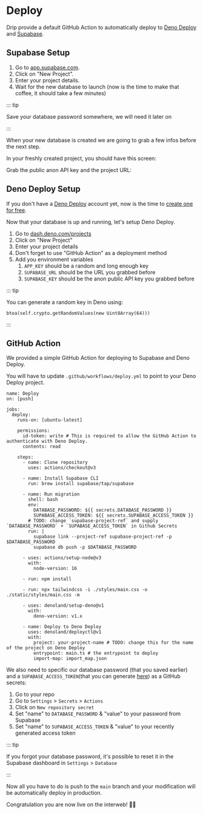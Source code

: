 # Deploy

Drip provide a default GitHub Action to automatically deploy to
[Deno Deploy](https://deno.com/deploy) and [Supabase](https://supabase.com/).

## Supabase Setup

1. Go to [app.supabase.com](https://app.supabase.com).
2. Click on "New Project".
3. Enter your project details.
4. Wait for the new database to launch (now is the time to make that coffee, it
   should take a few minutes)

::: tip

Save your database password somewhere, we will need it later on

:::

When your new database is created we are going to grab a few infos before the
next step.

In your freshly created project, you should have this screen:

Grab the public anon API key and the project URL:

## Deno Deploy Setup

If you don't have a [Deno Deploy](https://deno.com/deploy) account yet, now is
the time to [create one for free](https://deno.com/deploy).

Now that your database is up and running, let's setup Deno Deploy.

1. Go to [dash.deno.com/projects](https://dash.deno.com/projects)
2. Click on "New Project"
3. Enter your project details
4. Don't forget to use "GitHub Action" as a deployment method
5. Add you environment variables
   1. `APP_KEY` should be a random and long enough key
   2. `SUPABASE_URL` should be the URL you grabbed before
   3. `SUPABASE_KEY` should be the anon public API key you grabbed before

::: tip

You can generate a random key in Deno using:

`btoa(self.crypto.getRandomValues(new Uint8Array(64)))`

:::

## GitHub Action

We provided a simple GitHub Action for deploying to Supabase and Deno Deploy.

You will have to update `.github/workflows/deploy.yml` to point to your Deno
Deploy project.

```yaml{35}
name: Deploy
on: [push]

jobs:
  deploy:
    runs-on: [ubuntu-latest]

    permissions:
      id-token: write # This is required to allow the GitHub Action to authenticate with Deno Deploy.
      contents: read

    steps:
      - name: Clone repository
        uses: actions/checkout@v3

      - name: Install Supabase CLI
        run: brew install supabase/tap/supabase

      - name: Run migration
        shell: bash
        env:
          DATABASE_PASSWORD: ${{ secrets.DATABASE_PASSWORD }}
          SUPABASE_ACCESS_TOKEN: ${{ secrets.SUPABASE_ACCESS_TOKEN }}
        # TODO: change `supabase-project-ref` and supply `DATABASE_PASSWORD` + `SUPABASE_ACCESS_TOKEN` in Github Secrets
        run: |
          supabase link --project-ref supabase-project-ref -p $DATABASE_PASSWORD 
          supabase db push -p $DATABASE_PASSWORD

      - uses: actions/setup-node@v3
        with:
          node-version: 16

      - run: npm install

      - run: npx tailwindcss -i ./styles/main.css -o ./static/styles/main.css -m

      - uses: denoland/setup-deno@v1
        with:
          deno-version: v1.x

      - name: Deploy to Deno Deploy
        uses: denoland/deployctl@v1
        with:
          project: your-project-name # TODO: change this for the name of the project on Deno Deploy
          entrypoint: main.ts # the entrypoint to deploy
          import-map: import_map.json
```

We also need to specific our database password (that you saved earlier) and a
`SUPABASE_ACCESS_TOKEN`(that you can generate
[here](https://app.supabase.com/account/tokens)) as a GitHub secrets:

1. Go to your repo
2. Go to `Settings` > `Secrets` > `Actions`
3. Click on `New repository secret`
4. Set "name" to `DATABASE_PASSWORD` & "value" to your password from Supabase
5. Set "name" to `SUPABASE_ACCESS_TOKEN` & "value" to your recently generated
   access token

::: tip

If you forgot your database password, it's possible to reset it in the Supabase
dashboard in `Settings` > `Database`

:::

Now all you have to do is push to the `main` branch and your modification will
be automatically deploy in production.

Congratulation you are now live on the interweb! 🎉🍾

